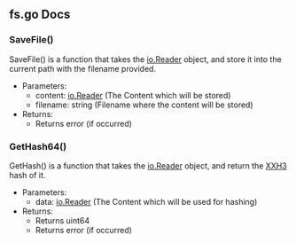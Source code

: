 ## fs.go Docs

### SaveFile()

SaveFile() is a function that takes the [io.Reader](https://pkg.go.dev/io#Reader) object, and store it into the current path with the filename provided.

- Parameters:
  - content: [io.Reader](https://pkg.go.dev/io#Reader) (The Content which will be stored)
  - filename: string (Filename where the content will be stored)
- Returns:
  - Returns error (if occurred)

### GetHash64()

GetHash() is a function that takes the [io.Reader](https://pkg.go.dev/io#Reader) object, and return the [XXH3](http://www.xxhash.com/) hash of it.

- Parameters:
  - data: [io.Reader](https://pkg.go.dev/io#Reader) (The Content which will be used for hashing)
- Returns:
  - Returns uint64
  - Returns error (if occurred)

